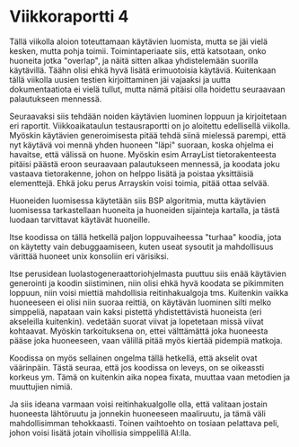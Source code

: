 # Viikkoraportti 4

Tällä viikolla aloion toteuttamaan käytävien luomista, mutta se jäi vielä kesken, mutta pohja toimii. Toimintaperiaate siis, että katsotaan, onko huoneita jotka "overlap", ja näitä sitten alkaa yhdistelemään suorilla käytävillä. Täähn olisi ehkä hyvä lisätä erimuotoisia käytäviä. Kuitenkaan tällä viikolla uusien testien kirjoittaminen jäi vajaaksi ja uutta dokumentaatiota ei vielä tullut, mutta nämä pitäisi olla hoidettu seuraavaan palautukseen mennessä.

Seuraavaksi siis tehdään noiden käytävien luominen loppuun ja kirjoitetaan eri raportit. Viikkoaikataulun testausraportti on jo aloitettu edellisellä viikolla. Myöskin käytävien generoimisesta pitää tehdä siinä mielessä parempi, että nyt käytävä voi mennä yhden huoneen "läpi" suoraan, koska ohjelma ei havaitse, että välissä on huone. Myöskin esim ArrayList tietorakenteesta pitäisi päästä eroon seuraavaan palautukseen mennessä, ja koodata joku vastaava tietorakenne, johon on helppo lisätä ja poistaa yksittäisiä elementtejä. Ehkä joku perus Arrayskin voisi toimia, pitää ottaa selvää.

Huoneiden luomisessa käytetään siis BSP algoritmia, mutta käytävien luomisessa tarkastellaan huoneita ja huoneiden sijainteja kartalla, ja tästä luodaan tarvittavat käytävät huoneille.

Itse koodissa on tällä hetkellä paljon loppuvaiheessa "turhaa" koodia, jota on käytetty vain debuggaamiseen, kuten useat sysoutit ja mahdollisuus värittää huoneet unix konsoliin eri värisiksi.

Itse perusidean luolastogeneraattoriohjelmasta puuttuu siis enää käytävien generointi ja koodin siistiminen, niin olisi ehkä hyvä koodata se pikimmiten loppuun, niin voisi miettiä mahdollisia reitinhakualgoja tms. Kuitenkin vaikka huoneeseen ei olisi niin suoraa reittiä, on käytävän luominen silti melko simppeliä, napataan vain kaksi pistettä yhdistettävistä huoneista (eri akseleilla kuitenkin). vedetään suorat viivat ja lopetetaan missä viivat kohtaavat. Myöskin tarkoituksena on, ettei välttämättä joka huoneesta pääse joka huoneeseen, vaan välillä pitää myös kiertää pidempiä matkoja.

Koodissa on myös sellainen ongelma tällä hetkellä, että akselit ovat väärinpäin. Tästä seuraa, että jos koodissa on leveys, on se oikeassti korkeus ym. Tämä on kuitenkin aika nopea fixata, muuttaa vaan metodien ja muuttujien nimiä.

Ja siis ideana varmaan voisi reitinhakualgolle olla, että valitaan jostain huoneesta lähtöruutu ja jonnekin huoneeseen maaliruutu, ja tämä väli mahdollisimman tehokkaasti. Toinen vaihtoehto on tosiaan pelattava peli, johon voisi lisätä jotain vihollisia simppelillä AI:lla.
